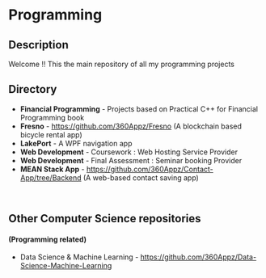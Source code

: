# Programming


## Description
Welcome !! This the main repository of all my programming projects

## Directory
 * **Financial Programming** - Projects based on Practical C++ for Financial Programming book
 * **Fresno** - https://github.com/360Appz/Fresno (A blockchain based bicycle rental app)
 * **LakePort** - A WPF navigation app 
 * **Web Development** - Coursework : Web Hosting Service Provider
 * **Web Development** - Final Assessment : Seminar booking Provider
 * **MEAN Stack App** - https://github.com/360Appz/Contact-App/tree/Backend (A web-based contact saving app)
 
&nbsp;

## Other Computer Science repositories
#### (Programming related)
* Data Science & Machine Learning - https://github.com/360Appz/Data-Science-Machine-Learning
 


